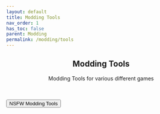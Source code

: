 ```yaml
---
layout: default
title: Modding Tools
nav_order: 1
has_toc: false
parent: Modding
permalink: /modding/tools
---
```


<div class="card">
<div class="container">
<h2 class="text-small" style="text-align:center">Modding Tools</h2>
<p class="text-small" style="text-align:center">Modding Tools for various different games</p>
</div>
</div>
<br />

<!-- 
{: .note }
> {: .opaque }
> 
>
> 
-->

<!-- ////////////////////////////////////////////////////////////////////////////////////////////////////////////////////// -->
<br />
<a href="/modding/tools/nsfw">
<button type="button" name="button" class="btn">NSFW Modding Tools</button>
</a>
<br />
<!-- ////////////////////////////////////////////////////////////////////////////////////////////////////////////////////// -->